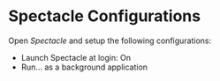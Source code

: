 # Spectacle Configurations 

Open *Spectacle* and setup the following configurations:

- Launch Spectacle at login: On
- Run... as a background application
